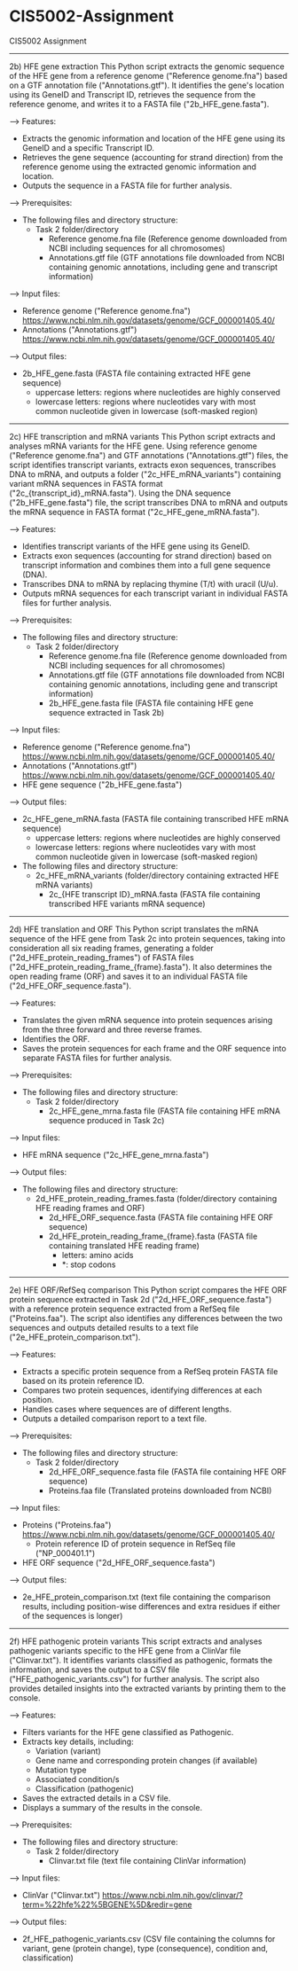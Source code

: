 # CIS5002-Assignment
CIS5002 Assignment

---
2b) HFE gene extraction
This Python script extracts the genomic sequence of the HFE gene from a reference genome ("Reference genome.fna") based on a GTF annotation file ("Annotations.gtf").
It identifies the gene's location using its GeneID and Transcript ID, retrieves the sequence from the reference genome, and writes it to a FASTA file ("2b_HFE_gene.fasta").

--> Features:
 - Extracts the genomic information and location of the HFE gene using its GeneID and a specific Transcript ID.
 - Retrieves the gene sequence (accounting for strand direction) from the reference genome using the extracted genomic information and location.
 - Outputs the sequence in a FASTA file for further analysis.

--> Prerequisites:
 - The following files and directory structure:
    - Task 2 folder/directory 
      - Reference genome.fna file (Reference genome downloaded from NCBI including sequences for all chromosomes)
      - Annotations.gtf file (GTF annotations file downloaded from NCBI containing genomic annotations, including gene and transcript information)

--> Input files:
 - Reference genome ("Reference genome.fna") https://www.ncbi.nlm.nih.gov/datasets/genome/GCF_000001405.40/
 - Annotations ("Annotations.gtf") https://www.ncbi.nlm.nih.gov/datasets/genome/GCF_000001405.40/

--> Output files:
 - 2b_HFE_gene.fasta (FASTA file containing extracted HFE gene sequence)
   - uppercase letters: regions where nucleotides are highly conserved
   - lowercase letters: regions where nucleotides vary with most common nucleotide given in lowercase (soft-masked region) 


---
2c) HFE transcription and mRNA variants
This Python script extracts and analyses mRNA variants for the HFE gene. 
Using reference genome ("Reference genome.fna") and GTF annotations ("Annotations.gtf") files, the script identifies transcript variants, extracts exon sequences, transcribes DNA to mRNA, and outputs a folder ("2c_HFE_mRNA_variants") containing variant mRNA sequences in FASTA format ("2c_{transcript_id}_mRNA.fasta").
Using the DNA sequence ("2b_HFE_gene.fasta") file, the script transcribes DNA to mRNA and outputs the mRNA sequence in FASTA format ("2c_HFE_gene_mRNA.fasta").

--> Features:
 - Identifies transcript variants of the HFE gene using its GeneID.
 - Extracts exon sequences (accounting for strand direction) based on transcript information and combines them into a full gene sequence (DNA).
 - Transcribes DNA to mRNA by replacing thymine (T/t) with uracil (U/u).
 - Outputs mRNA sequences for each transcript variant in individual FASTA files for further analysis.

--> Prerequisites:
 - The following files and directory structure:
    - Task 2 folder/directory 
      - Reference genome.fna file (Reference genome downloaded from NCBI including sequences for all chromosomes)
      - Annotations.gtf file (GTF annotations file downloaded from NCBI containing genomic annotations, including gene and transcript information)
      - 2b_HFE_gene.fasta file (FASTA file containing HFE gene sequence extracted in Task 2b)
 
--> Input files:
 - Reference genome ("Reference genome.fna") https://www.ncbi.nlm.nih.gov/datasets/genome/GCF_000001405.40/
 - Annotations ("Annotations.gtf") https://www.ncbi.nlm.nih.gov/datasets/genome/GCF_000001405.40/
 - HFE gene sequence ("2b_HFE_gene.fasta")

--> Output files:
 - 2c_HFE_gene_mRNA.fasta (FASTA file containing transcribed HFE mRNA sequence)
   - uppercase letters: regions where nucleotides are highly conserved
   - lowercase letters: regions where nucleotides vary with most common nucleotide given in lowercase (soft-masked region)
 - The following files and directory structure:
   - 2c_HFE_mRNA_variants (folder/directory containing extracted HFE mRNA variants)
     - 2c_{HFE transcript ID}_mRNA.fasta (FASTA file containing transcribed HFE variants mRNA sequence)


---
2d) HFE translation and ORF
This Python script translates the mRNA sequence of the HFE gene from Task 2c into protein sequences, taking into consideration all six reading frames, generating a folder ("2d_HFE_protein_reading_frames") of FASTA files ("2d_HFE_protein_reading_frame_{frame}.fasta").
It also determines the open reading frame (ORF) and saves it to an individual FASTA file ("2d_HFE_ORF_sequence.fasta").

--> Features:
 - Translates the given mRNA sequence into protein sequences arising from the three forward and three reverse frames.
 - Identifies the ORF.
 - Saves the protein sequences for each frame and the ORF sequence into separate FASTA files for further analysis.

--> Prerequisites:
 - The following files and directory structure:
    - Task 2 folder/directory 
      - 2c_HFE_gene_mrna.fasta file (FASTA file containing HFE mRNA sequence produced in Task 2c)

--> Input files:
 - HFE mRNA sequence ("2c_HFE_gene_mrna.fasta")

--> Output files:
 - The following files and directory structure:
   - 2d_HFE_protein_reading_frames.fasta (folder/directory containing HFE reading frames and ORF)
     - 2d_HFE_ORF_sequence.fasta (FASTA file containing HFE ORF sequence)
     - 2d_HFE_protein_reading_frame_{frame}.fasta (FASTA file containing translated HFE reading frame)
       - letters: amino acids
       - *: stop codons


---
2e) HFE ORF/RefSeq comparison
This Python script compares the HFE ORF protein sequence extracted in Task 2d ("2d_HFE_ORF_sequence.fasta") with a reference protein sequence extracted from a RefSeq file ("Proteins.faa"). 
The script also identifies any differences between the two sequences and outputs detailed results to a text file ("2e_HFE_protein_comparison.txt").

--> Features:
 - Extracts a specific protein sequence from a RefSeq protein FASTA file based on its protein reference ID.
 - Compares two protein sequences, identifying differences at each position.
 - Handles cases where sequences are of different lengths.
 - Outputs a detailed comparison report to a text file.

--> Prerequisites:
 - The following files and directory structure:
    - Task 2 folder/directory 
      - 2d_HFE_ORF_sequence.fasta file (FASTA file containing HFE ORF sequence)
      - Proteins.faa file (Translated proteins downloaded from NCBI)

--> Input files:
 - Proteins ("Proteins.faa") https://www.ncbi.nlm.nih.gov/datasets/genome/GCF_000001405.40/
   - Protein reference ID of protein sequence in RefSeq file ("NP_000401.1")
 - HFE ORF sequence ("2d_HFE_ORF_sequence.fasta")

--> Output files:
 - 2e_HFE_protein_comparison.txt (text file containing the comparison results, including position-wise differences and extra residues if either of the sequences is longer)


---
2f) HFE pathogenic protein variants
This script extracts and analyses pathogenic variants specific to the HFE gene from a ClinVar file ("Clinvar.txt"). 
It identifies variants classified as pathogenic, formats the information, and saves the output to a CSV file ("HFE_pathogenic_variants.csv") for further analysis. 
The script also provides detailed insights into the extracted variants by printing them to the console.

--> Features:
 - Filters variants for the HFE gene classified as Pathogenic.
 - Extracts key details, including:
   - Variation (variant)
   - Gene name and corresponding protein changes (if available)
   - Mutation type
   - Associated condition/s
   - Classification (pathogenic)
 - Saves the extracted details in a CSV file. 
 - Displays a summary of the results in the console.

--> Prerequisites:
 - The following files and directory structure:
    - Task 2 folder/directory 
      - Clinvar.txt file (text file containing ClinVar information)

--> Input files:
 - ClinVar ("Clinvar.txt") https://www.ncbi.nlm.nih.gov/clinvar/?term=%22hfe%22%5BGENE%5D&redir=gene

--> Output files:
 - 2f_HFE_pathogenic_variants.csv (CSV file containing the columns for variant, gene (protein change), type (consequence), condition and, classification)